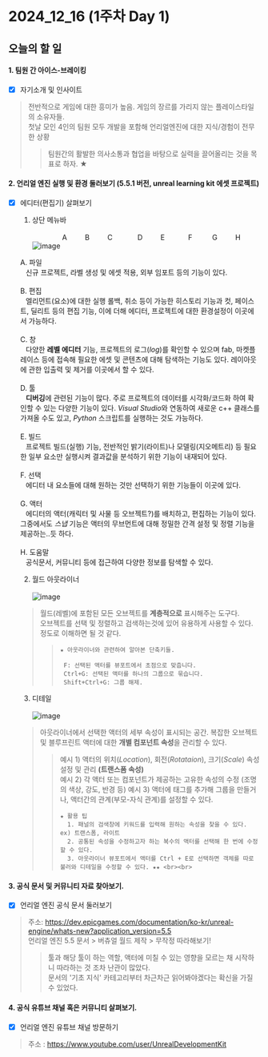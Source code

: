 # 2024_12_16 (1주차 Day 1)

## 오늘의 할 일
#### 1. 팀원 간 아이스-브레이킹 <br>
- [x] 자기소개 및 인사이트
> 전반적으로 게임에 대한 흥미가 높음. 게임의 장르를 가리지 않는 플레이스타일의 소유자들. <br>
> 첫날 모인 4인의 팀원 모두 개발을 포함해 언리얼엔진에 대한 지식/경험이 전무한 상황 <br>
> > 팀원간의 활발한 의사소통과 협업을 바탕으로 실력을 끌어올리는 것을 목표로 하자. ★

#### 2. 언리얼 엔진 실행 및 환경 둘러보기 (5.5.1 버전, unreal learning kit 에셋 프로젝트) <br>
- [x] 에디터(편집기) 살펴보기 <br>
  1) 상단 메뉴바 <br><br>
    &emsp;&emsp;&emsp;&emsp; A  &emsp;&emsp; B &emsp;&emsp; C &emsp;&emsp;&emsp; D &emsp;&emsp; E &emsp;&emsp;&ensp;&nbsp; F &emsp;&emsp;&nbsp; G &emsp;&emsp; H <br>
  ![image](https://github.com/user-attachments/assets/9ad4c328-9a52-498d-88d7-4e556c8e9f7c)

    A. 파일 <br>
    &ensp; 신규 프로젝트, 라벨 생성 및 에셋 적용, 외부 임포트 등의 기능이 있다. <br><br>
    B. 편집 <br>
    &ensp; 엘리먼트(요소)에 대한 실행 롤백, 취소 등이 가능한 히스토리 기능과 컷, 페이스트, 딜리트 등의 편집 기능, 이에 더해 에디터, 프로젝트에 대한 환경설정이 이곳에서 가능하다. <br><br>
    C. 창 <br> 
    &ensp; 다양한 **레벨 에디터** 기능, 프로젝트의 로그(*log*)를 확인할 수 있으며 fab, 마켓플레이스 등에 접속해 필요한 에셋 및 콘텐츠에 대해 탐색하는 기능도 있다. 레이아웃에 관한 입출력 및 제거를 이곳에서 할 수 있다. <br><br>
    D. 툴 <br>
    &ensp; **디버깅**에 관련된 기능이 많다. 주로 프로젝트의 데이터를 시각화/코드화 하여 확인할 수 있는 다양한 기능이 있다. *Visual Studio*와 연동하여 새로운 c++ 클래스를 가져올 수도 있고, *Python* 스크립트를 실행하는 것도 가능하다. <br><br>
    E. 빌드 <br>
    &ensp; 프로젝트 빌드(실행) 기능, 전반적인 밝기(라이트)나 모델링(지오메트리) 등 필요한 일부 요소만 실행시켜 결과값을 분석하기 위한 기능이 내재되어 있다. <br><br>
    F. 선택 <br>
    &ensp; 에디터 내 요소들에 대해 원하는 것만 선택하기 위한 기능들이 이곳에 있다. <br><br>
    G. 액터 <br>
    &ensp; 에디터의 액터(캐릭터 및 사물 등 오브젝트?)를 배치하고, 편집하는 기능이 있다. 그중에서도 *스냅* 기능은 액터의 무브먼트에 대해 정밀한 간격 설정 및 정렬 기능을 제공하는..듯 하다. <br><br>
    H. 도움말 <br>
    &ensp; 공식문서, 커뮤니티 등에 접근하여 다양한 정보를 탐색할 수 있다. <br>

  2) 월드 아웃라이너 <br><br>
  ![image](https://github.com/user-attachments/assets/fced11a8-e083-4bd1-8a30-8f07ade484c1)

  > 월드(레벨)에 포함된 모든 오브젝트를 **계층적으로** 표시해주는 도구다. <br>
  > 오브젝트를 선택 및 정렬하고 검색하는것에 있어 유용하게 사용할 수 있다. 정도로 이해하면 될 것 같다. <br>
  > > ```
  > > ★ 아웃라이너와 관련하여 알아본 단축키들.
  > > 
  > >  F: 선택된 액터를 뷰포트에서 초점으로 맞춥니다.
  > >  Ctrl+G: 선택된 액터를 하나의 그룹으로 묶습니다.
  > >  Shift+Ctrl+G: 그룹 해제.
  > > ```
  
  3) 디테일 <br><br>
  ![image](https://github.com/user-attachments/assets/8b70bb33-e3e7-4a27-a66a-f7b973f02a43)

  > 아웃라이너에서 선택한 액터의 세부 속성이 표시되는 공간.
  > 복잡한 오브젝트 및 블루프린트 액터에 대한 **개별 컴포넌트 속성**을 관리할 수 있다.
  > > 예시 1) 액터의 위치(*Location*), 회전(*Rotataion*), 크기(*Scale*) 속성 설정 및 관리 **(트랜스폼 속성)** <br>
  > > 예시 2) 각 액터 또는 컴포넌트가 제공하는 고유한 속성의 수정 (조명의 색상, 강도, 반경 등)
  > > 예시 3) 액터에 태그를 추가해 그룹을 만들거나, 액터간의 관계(부모-자식 관계)를 설정할 수 있다.
  > > ```
  > > ★ 활용 팁
  > >   1. 패널의 검색창에 키워드를 입력해 원하는 속성을 찾을 수 있다. ex) 트랜스폼, 라이트
  > >   2. 공통된 속성을 수정하고자 하는 복수의 액터를 선택해 한 번에 수정할 수 있다.
  > >   3. 아웃라이너 뷰포트에서 액터를 Ctrl + E로 선택하면 객체를 따로 불러와 디테일을 수정할 수 있다. ★★ <br><br>

#### 3. 공식 문서 및 커뮤니티 자료 찾아보기. <br>
- [x] 언리얼 엔진 공식 문서 둘러보기
> 주소: https://dev.epicgames.com/documentation/ko-kr/unreal-engine/whats-new?application_version=5.5 <br>
> 언리얼 엔진 5.5 문서 > 버츄얼 월드 제작 > 무작정 따라해보기!
> > 툴과 해당 툴이 하는 역할, 액터에 미칠 수 있는 영향을 모르는 채 시작하니 따라하는 것 조차 난관이 많았다. <br>
> > 문서의 '기초 지식' 카테고리부터 차근차근 읽어봐야겠다는 확신을 가질 수 있었다.

#### 4. 공식 유튜브 채널 혹은 커뮤니티 살펴보기. <br>
- [x] 언리얼 엔진 유튜브 채널 방문하기
> 주소 : https://www.youtube.com/user/UnrealDevelopmentKit
